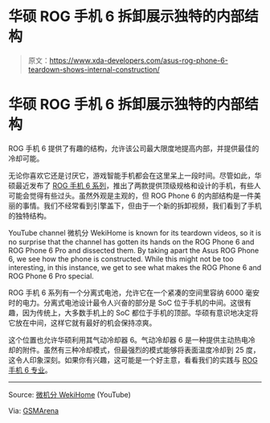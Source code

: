 # 华硕 ROG 手机 6 拆卸展示独特的内部结构

> 原文：<https://www.xda-developers.com/asus-rog-phone-6-teardown-shows-internal-construction/>

# 华硕 ROG 手机 6 拆卸展示独特的内部结构

ROG 手机 6 提供了有趣的结构，允许该公司最大限度地提高内部，并提供最佳的冷却可能。

无论你喜欢它还是讨厌它，游戏智能手机都会在这里呆上一段时间。尽管如此，华硕最近发布了 [ROG 手机 6 系列](https://www.xda-developers.com/rog-phone-6-launch/)，推出了两款提供顶级规格和设计的手机，有些人可能会觉得有些过头。虽然外观是主观的，但 ROG Phone 6 的内部结构是一件美丽的事情。我们不经常看到引擎盖下，但由于一个新的拆卸视频，我们看到了手机的独特结构。

YouTube channel 微机分 WekiHome is known for its teardown videos, so it is no surprise that the channel has gotten its hands on the ROG Phone 6 and ROG Phone 6 Pro and dissected them. By taking apart the Asus ROG Phone 6, we see how the phone is constructed. While this might not be too interesting, in this instance, we get to see what makes the ROG Phone 6 and ROG Phone 6 Pro special.

ROG 手机 6 系列有一个分离式电池，允许它在一个紧凑的空间里容纳 6000 毫安时的电力。分离式电池设计最令人兴奋的部分是 SoC 位于手机的中间。这很有趣，因为传统上，大多数手机上的 SoC 都位于手机的顶部。华硕有意识地决定将它放在中间，这样它就有最好的机会保持凉爽。

这个位置也允许华硕利用其气动冷却器 6。气动冷却器 6 是一种提供主动热电冷却的附件。虽然有三种冷却模式，但最强烈的模式能够将表面温度冷却到 25 度，这令人印象深刻。如果你有兴趣，这可能是一个好主意，看看我们的实践与 [ROG 手机 6 专业](https://www.gsmarena.com/teardown_of_the_asus_rog_phone_6_shows_the_motherboard_is_in_the_middle_for_optimal_cooling-news-54950.php)。

* * *

Source: [微机分 WekiHome](https://www.youtube.com/watch?v=iuUvYkp5JuM) (YouTube)

Via: [GSMArena](https://www.gsmarena.com/teardown_of_the_asus_rog_phone_6_shows_the_motherboard_is_in_the_middle_for_optimal_cooling-news-54950.php)